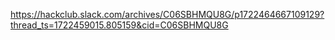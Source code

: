 https://hackclub.slack.com/archives/C06SBHMQU8G/p1722464667109129?thread_ts=1722459015.805159&cid=C06SBHMQU8G
